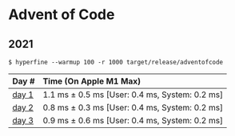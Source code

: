 # Advent of Code

## 2021

```shell
$ hyperfine --warmup 100 -r 1000 target/release/adventofcode
```

| Day #                        | Time (On Apple M1 Max)                              |
|:-----------------------------|:----------------------------------------------------|
| [day 1](./src/y2021/day1.rs) | 1.1 ms ±   0.5 ms    [User: 0.4 ms, System: 0.2 ms] |
| [day 2](./src/y2021/day2.rs) | 0.8 ms ±   0.3 ms    [User: 0.4 ms, System: 0.2 ms] |
| [day 3](./src/y2021/day3.rs) | 0.9 ms ±   0.6 ms    [User: 0.4 ms, System: 0.2 ms] |